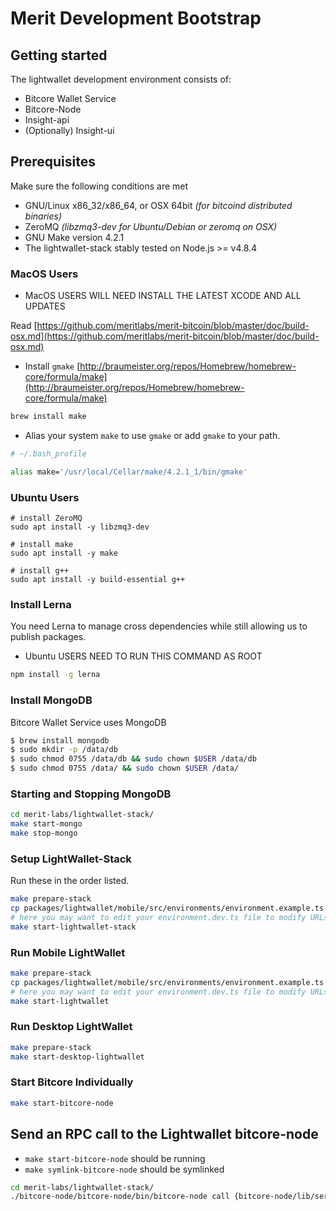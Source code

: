 # Merit Development Bootstrap

## Getting started
The lightwallet development environment consists of:
* Bitcore Wallet Service
* Bitcore-Node
* Insight-api
* (Optionally) Insight-ui

## Prerequisites

Make sure the following conditions are met

- GNU/Linux x86_32/x86_64, or OSX 64bit *(for bitcoind distributed binaries)*
- ZeroMQ *(libzmq3-dev for Ubuntu/Debian or zeromq on OSX)*
- GNU Make version 4.2.1
- The lightwallet-stack stably tested on Node.js >= v4.8.4

### MacOS Users
* MacOS USERS WILL NEED INSTALL THE LATEST XCODE AND ALL UPDATES

Read [https://github.com/meritlabs/merit-bitcoin/blob/master/doc/build-osx.md](https://github.com/meritlabs/merit-bitcoin/blob/master/doc/build-osx.md)

- Install `gmake` [http://braumeister.org/repos/Homebrew/homebrew-core/formula/make](http://braumeister.org/repos/Homebrew/homebrew-core/formula/make)

```sh
brew install make
```

- Alias your system `make` to use `gmake` or add `gmake` to your path.

```sh
# ~/.bash_profile

alias make='/usr/local/Cellar/make/4.2.1_1/bin/gmake'
```

### Ubuntu Users
```
# install ZeroMQ
sudo apt install -y libzmq3-dev

# install make
sudo apt install -y make

# install g++
sudo apt install -y build-essential g++
```

### Install Lerna

You need Lerna to manage cross dependencies while still allowing us to publish packages.
* Ubuntu USERS NEED TO RUN THIS COMMAND AS ROOT
```bash
npm install -g lerna
```


### Install MongoDB

Bitcore Wallet Service uses MongoDB

```bash
$ brew install mongodb
$ sudo mkdir -p /data/db
$ sudo chmod 0755 /data/db && sudo chown $USER /data/db
$ sudo chmod 0755 /data/ && sudo chown $USER /data/
```

### Starting and Stopping MongoDB

```sh
cd merit-labs/lightwallet-stack/
make start-mongo
make stop-mongo
```

### Setup LightWallet-Stack

Run these in the order listed.

```sh
make prepare-stack
cp packages/lightwallet/mobile/src/environments/environment.example.ts packages/lightwallet/mobile/src/environments/environment.dev.ts
# here you may want to edit your environment.dev.ts file to modify URLs
make start-lightwallet-stack
```

### Run Mobile LightWallet

```sh
make prepare-stack
cp packages/lightwallet/mobile/src/environments/environment.example.ts packages/lightwallet/mobile/src/environments/environment.dev.ts
# here you may want to edit your environment.dev.ts file to modify URLs
make start-lightwallet
```

### Run Desktop LightWallet

```sh
make prepare-stack
make start-desktop-lightwallet
```

### Start Bitcore Individually

```sh
make start-bitcore-node
```

## Send an RPC call to the Lightwallet bitcore-node

- `make start-bitcore-node` should be running
- `make symlink-bitcore-node` should be symlinked

```sh
cd merit-labs/lightwallet-stack/
./bitcore-node/bitcore-node/bin/bitcore-node call {bitcore-node/lib/services/bitcoind.js rpc_command_here}
```
